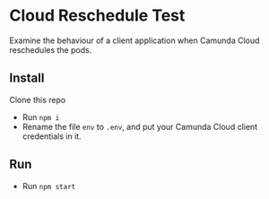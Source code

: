 # Cloud Reschedule Test

Examine the behaviour of a client application when Camunda Cloud reschedules the pods.

## Install

Clone this repo
* Run `npm i`
* Rename the file `env` to `.env`, and put your Camunda Cloud client credentials in it.

## Run

* Run `npm start`